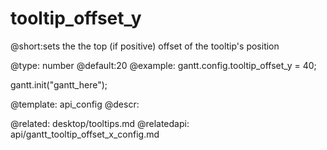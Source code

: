 tooltip_offset_y
=============
@short:sets the  the top (if positive) offset of the tooltip's position
	

@type: number
@default:20
@example:
gantt.config.tooltip_offset_y = 40;

gantt.init("gantt_here");

@template:	api_config
@descr:

@related:
	desktop/tooltips.md
@relatedapi:
	api/gantt_tooltip_offset_x_config.md

